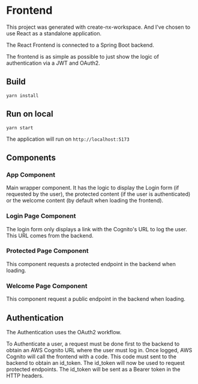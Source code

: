# Frontend

This project was generated with create-nx-workspace. And I've chosen to use React as a standalone application.

The React Frontend is connected to a Spring Boot backend.

The frontend is as simple as possible to just show the logic of authentication via a JWT and OAuth2.

## Build

```
yarn install
```

## Run on local

```
yarn start
```

The application will run on `http://localhost:5173`

## Components

### App Component

Main wrapper component. It has the logic to display the Login form (if requested by the user), the protected content
(if the user is authenticated) or the welcome content (by default when loading the frontend).

### Login Page Component

The login form only displays a link with the Cognito's URL to log the user. This URL comes from the backend.

### Protected Page Component

This component requests a protected endpoint in the backend when loading.

### Welcome Page Component

This component request a public endpoint in the backend when loading.

## Authentication

The Authentication uses the OAuth2 workflow.

To Authenticate a user, a request must be done first to the backend to obtain an AWS Cognito URL where the user must log in.
Once logged, AWS Cognito will call the frontend with a code. This code must sent to the backend to obtain an id_token.
The id_token will now be used to request protected endpoints. The id_token will be sent as a Bearer token in the
HTTP headers.
